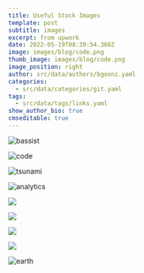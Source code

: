 ```yaml
---
title: Useful Stock Images
template: post
subtitle: images
excerpt: from upwork
date: 2022-05-19T08:39:54.360Z
image: images/blog/code.png
thumb_image: images/blog/code.png
image_position: right
author: src/data/authors/bgoonz.yaml
categories:
  - src/data/categories/git.yaml
tags:
  - src/data/tags/links.yaml
show_author_bio: true
cmseditable: true
---
```

![bassist](/blog/bassist.gif "bassist gif")



![code](/blog/code.png "code")



![tsunami](/blog/woodcuts_1.jpg "tsunami")

![analytics](/blog/analytics.jpg "analytics")

![](/blog/gradients_3.png)

![](/blog/nasa_space_shuttle_challenger.jpg)

![](/blog/woodcuts_1.jpg)

![](/blog/nasa_earth_grid.jpg)

![earth](/blog/nasa_the_blue_marble-1-.jpg "earth")


